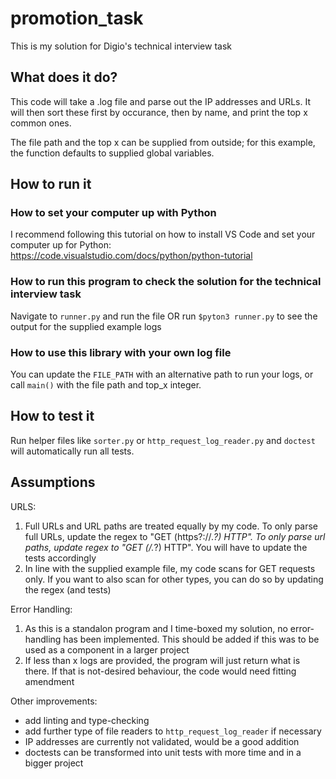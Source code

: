 # promotion_task

This is my solution for Digio's technical interview task

## What does it do?

This code will take a .log file and parse out the IP addresses and URLs. It will then sort these first by occurance, then by name, and print the top x common ones. 

The file path and the top x can be supplied from outside; for this example, the function defaults to supplied global variables. 

## How to run it

### How to set your computer up with Python

I recommend following this tutorial on how to install VS Code and set your computer up for Python: https://code.visualstudio.com/docs/python/python-tutorial

### How to run this program to check the solution for the technical interview task

Navigate to `runner.py` and run the file OR run `$pyton3 runner.py` to see the output for the supplied example logs

### How to use this library with your own log file

You can update the `FILE_PATH` with an alternative path to run your logs, or call `main()` with the file path and top_x integer. 

## How to test it

Run helper files like `sorter.py` or `http_request_log_reader.py` and `doctest` will automatically run all tests.

## Assumptions

URLS:
1. Full URLs and URL paths are treated equally by my code. To only parse full URLs, update the regex to "GET (https?:\/\/.*?) HTTP". To only parse url paths, update regex to "GET (\/.*?) HTTP". You will have to update the tests accordingly
2. In line with the supplied example file, my code scans for GET requests only. If you want to also scan for other types, you can do so by updating the regex (and tests)

Error Handling:
1. As this is a standalon program and I time-boxed my solution, no error-handling has been implemented. This should be added if this was to be used as a component in a larger project
2. If less than x logs are provided, the program will just return what is there. If that is not-desired behaviour, the code would need fitting amendment

Other improvements:
- add linting and type-checking
- add further type of file readers to `http_request_log_reader` if necessary
- IP addresses are currently not validated, would be a good addition
- doctests can be transformed into unit tests with more time and in a bigger project